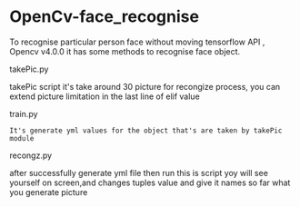 # OpenCv-face_recognise
To recognise particular person face without moving tensorflow API , Opencv v4.0.0 it has some methods to recognise face object.

takePic.py

  takePic script it's take around 30 picture for recongize process, you can extend picture limitation in the last line of elif value
  
train.py
    
    It's generate yml values for the object that's are taken by takePic module
    
recongz.py

  after successfully generate yml file then run this is script yoy will see yourself on screen,and changes tuples value and give it names so far what you generate picture


